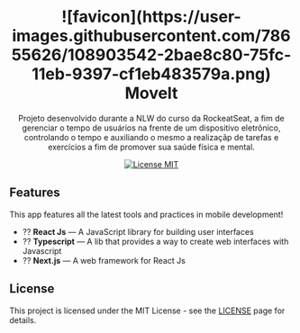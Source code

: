 <h1 align="center">
<br>
  ![favicon](https://user-images.githubusercontent.com/78655626/108903542-2bae8c80-75fc-11eb-9397-cf1eb483579a.png)
<br>
MoveIt
</h1>

<p align="center">Projeto desenvolvido durante a NLW do curso da RockeatSeat, a fim de gerenciar o tempo de usuários na frente de um dispositivo eletrônico, controlando o tempo e auxiliando o mesmo a realizaçãp de tarefas e exercícios a fim de promover sua saúde física e mental.</p>

<p align="center">
  <a href="https://opensource.org/licenses/MIT">
    <img src="https://img.shields.io/badge/License-MIT-blue.svg" alt="License MIT">
  </a>
</p>

## Features
[//]: # (Add the features of your project here:)
This app features all the latest tools and practices in mobile development!

- ?? **React Js** — A JavaScript library for building user interfaces
- ?? **Typescript** — A lib that provides a way to create web interfaces with Javascript
- ?? **Next.js** — A web framework for React Js



## License

This project is licensed under the MIT License - see the [LICENSE](https://opensource.org/licenses/MIT) page for details.